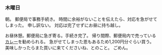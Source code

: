 ### 木曜日

朝。
郵便局で事務手続き。
時間に余裕がないことを伝えたら、対応を急がせてしまった。
申し訳ない。
対応は完了せずにお昼に持ち越し。

お昼休憩。郵便局に急ぎ寄る。手続き完了。
帰り間際、郵便局内で売っている[カレー](https://www.shop.post.japanpost.jp/shop/pages/curry.aspx?srsltid=AfmBOookBJLG0YXVSqK1Wxdb-s8axLWNsykTuqBae4EIGjbb2d2lTNL0)を勧められる。
急がせてしまった恩もあるため1,200円分ぐらい買う。
美味しかったらまた買いに来てくださいね、とのこと。
ごめん。